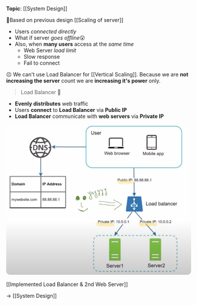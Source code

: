 **Topic**: [[System Design]]

📌Based on previous design [[Scaling of server]]
 - Users *connected directly*
 - What if server *goes offline*😮
 - Also, when **many users** access at the *same time*
	 - Web Server *load limit*
	 - Slow response
	 - Fail to connect

☹️ We can't use Load Balancer for [[Vertical Scaling]]. Because we are **not increasing the server** count we are **increasing it's power** only.

> Load Balancer 🗿
- **Evenly distributes** web traffic
- Users **connect** to **Load Balancer** via **Public IP**
- **Load Balancer** communicate with **web servers** via **Private IP**

<img src="load-balancer.png" width=500 style="border-radius: 10px" />

[[Implemented Load Balancer & 2nd Web Server]]

→ [[System Design]]